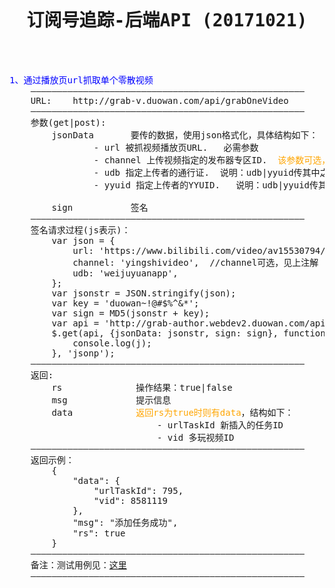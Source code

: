 <pre>

<h1><center>订阅号追踪-后端API (20171021)</center></h1>


<font color="blue">1、通过播放页url抓取单个零散视频</font>
    ————————————————————————————————————————————————————
    URL:    http://grab-v.duowan.com/api/grabOneVideo
    ————————————————————————————————————————————————————
    参数(get|post):
        jsonData       要传的数据，使用json格式化，具体结构如下：
                - url 被抓视频播放页URL.   必需参数
                - channel 上传视频指定的发布器专区ID.  <font color="orange">该参数可选，一般情况下默认为duowanvideo，但当遇到UDB=weijuyuanapp且channel为空时，则取值为yingshivideo</font>
                - udb 指定上传者的通行证.  说明：udb|yyuid传其中之一即可
                - yyuid 指定上传者的YYUID.   说明：udb|yyuid传其中之一即可

        sign           签名
    ————————————————————————————————————————————————————
    签名请求过程(js表示)：
        var json = {
            url: 'https://www.bilibili.com/video/av15530794/',
            channel: 'yingshivideo',  //channel可选，见上注解
            udb: 'weijuyuanapp',
        };
        var jsonstr = JSON.stringify(json);
        var key = 'duowan~!@#$%^&*';
        var sign = MD5(jsonstr + key);
        var api = 'http://grab-author.webdev2.duowan.com/api/grabOneVideo';
        $.get(api, {jsonData: jsonstr, sign: sign}, function(j){
            console.log(j);
        }, 'jsonp');
    ————————————————————————————————————————————————————
    返回: 
        rs              操作结果：true|false
        msg             提示信息
        data            <font color="orange">返回rs为true时则有data</font>，结构如下：
                            - urlTaskId 新插入的任务ID
                            - vid 多玩视频ID
    ————————————————————————————————————————————————————
    返回示例：
        {
            "data": {
                "urlTaskId": 795,
                "vid": 8581119
            },
            "msg": "添加任务成功",
            "rs": true
        }
    ————————————————————————————————————————————————————
    备注：测试用例见：<a href="http://cms.acggeek.com/%E6%B5%8B%E8%AF%95api/grabOneVideo" target="_blank">这里</a>
    ————————————————————————————————————————————————————

